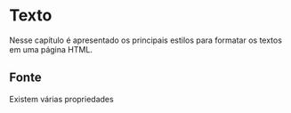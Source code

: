 # Texto

Nesse capítulo é apresentado os principais estilos para formatar os textos em uma página HTML.

## Fonte

Existem várias propriedades

